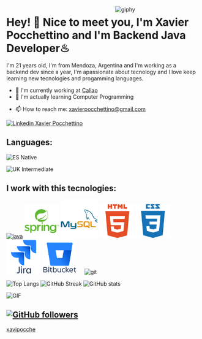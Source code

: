 [<img align='right' src="https://media.giphy.com/media/M9gbBd9nbDrOTu1Mqx/giphy.gif" width="220" alt="giphy">](https://t.me/voko_aleksey)

# Hey! 👋 Nice to meet you, I'm Xavier Pocchettino and I'm Backend Java Developer♨

I'm 21 years old, I'm from Mendoza, Argentina and I'm working as a backend dev since a year, I'm apassionate about tecnology and I love keep learning new tecnologies and progamming languages.  

- 🔭 I'm currently working at <a href="https://callao.io/" target="_blank">Callao</a>
- 🌱 I'm actually learning Computer Programming
<!-- - 👯 I'm looking to collaborate on ... -->
<!-- - 🤔 I'm looking for help with ... -->
<!-- - 💬 Ask me about ... -->
<!-- - 😄 Pronouns: ... -->
<!-- - ⚡ Fun fact: ... -->
- 📫 How to reach me: xavierpocchettino@gmail.com <br>
<a href="https://www.linkedin.com/in/xavier-pocchettino-529885201/">
  <img alt="Linkedin Xavier Pocchettino" src="https://img.shields.io/badge/linkedin-%230077B5.svg?style=for-the-badge&logo=linkedin&logoColor=white"/>
</a>



## Languages:
<p>
    <p> <img alt="ES" src="https://camo.githubusercontent.com/e06699867169d4da7d78ee3e7d61d5264594c13e71c002b629901ed94bdf4d95/68747470733a2f2f656d6f6a6970656469612d75732e73332e6475616c737461636b2e75732d776573742d312e616d617a6f6e6177732e636f6d2f7468756d62732f3234302f747769747465722f3235392f666c61672d737061696e5f31663165612d31663166382e706e67" height="22" data-canonical-src="https://emojipedia-us.s3.dualstack.us-west-1.amazonaws.com/thumbs/240/twitter/259/flag-spain_1f1ea-1f1f8.png" style="max-width:100%;"> Native
    </p>
    <p> <img src="https://camo.githubusercontent.com/1e71db79954d93a6156efdb3f40269cab34b4a12450a5ca15c0ee3dd4904613e/68747470733a2f2f656d6f6a6970656469612d75732e73332e6475616c737461636b2e75732d776573742d312e616d617a6f6e6177732e636f6d2f7468756d62732f3234302f747769747465722f3235392f666c61672d756e697465642d6b696e67646f6d5f31663165632d31663165372e706e67" alt="UK" height="22" data-canonical-src="https://emojipedia-us.s3.dualstack.us-west-1.amazonaws.com/thumbs/240/twitter/259/flag-united-kingdom_1f1ec-1f1e7.png" style="max-width:100%;"> Intermediate
   </p>
</p>

## I work with this tecnologies:

[<img src="https://cdn.iconscout.com/icon/free/png-128/java-2038875-1720088.png" alt="java" width="90">](https://docs.oracle.com/en/java/)
[<img src="https://github.com/devicons/devicon/blob/master/icons/spring/spring-original-wordmark.svg" alt="spring" width="90">](https://spring.io/)
[<img src="https://github.com/devicons/devicon/blob/master/icons/mysql/mysql-original-wordmark.svg" alt="mysql" width="100">](https://www.mysql.com/)
<img src="https://github.com/devicons/devicon/blob/master/icons/html5/html5-plain-wordmark.svg" alt="html5" width="90">
<img src="https://github.com/devicons/devicon/blob/master/icons/css3/css3-plain-wordmark.svg" alt="css3" width="90">
[<img src="https://github.com/devicons/devicon/blob/master/icons/jira/jira-original-wordmark.svg" alt="jira" width="90">](https://www.atlassian.com/software/jira)
[<img src="https://github.com/devicons/devicon/blob/master/icons/bitbucket/bitbucket-original-wordmark.svg" alt="bitbucket" width="90">](https://www.atlassian.com/software/bitbucket)
<img src="" alt="" width="90">
<img src="" alt="" width="90">
<img src="" alt="" width="90">
<img src="" alt="" width="90">
<img src="https://raw.githubusercontent.com/jmnote/z-icons/master/svg/git.svg" alt="git" width="90">

![Top Langs](https://github-readme-stats.vercel.app/api/top-langs/?username=xavipocche&layout=default&theme=gotham&hide=html&hide_border=true&card_width=330)
![GitHub Streak](http://github-readme-streak-stats.herokuapp.com?user=xavipocche&theme=gotham&hide_border=true&date_format=M%20j%5B%2C%20Y%5D)
![GitHub stats](https://github-readme-stats.vercel.app/api?username=xavipocche&theme=gotham&show_icons=true&count_private=true&hide_title=true&hide_border=true)

<img align="" alt="GIF" src="https://i.pinimg.com/originals/e4/26/70/e426702edf874b181aced1e2fa5c6cde.gif" width=300 height=200 />

[<img alt="GitHub followers" src="https://img.shields.io/github/followers/xavipocche?&logoColor=red&style=social">](https://github.com/xavipocche?tab=followers)
------

[xavipocche](https://github.com/xavipocche)
